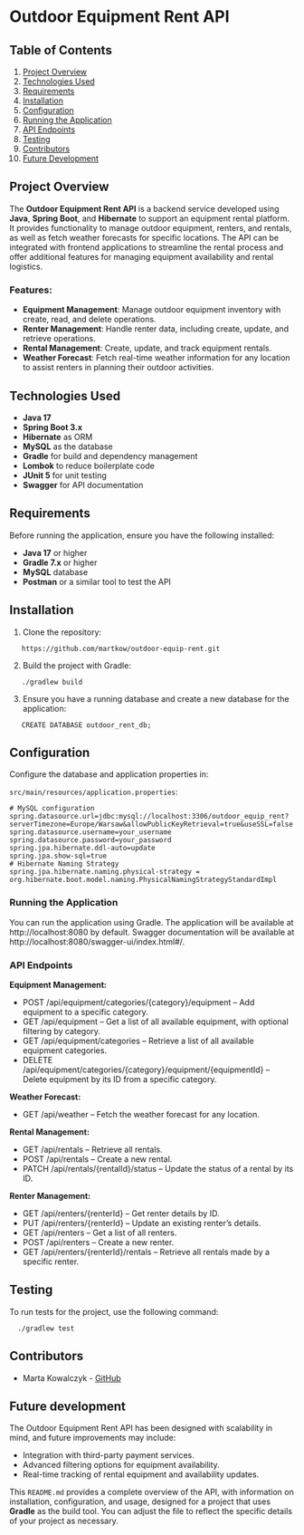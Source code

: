 # Outdoor Equipment Rent API

## Table of Contents
1. [Project Overview](#project-overview)
2. [Technologies Used](#technologies-used)
3. [Requirements](#requirements)
4. [Installation](#installation)
5. [Configuration](#configuration)
6. [Running the Application](#running-the-application)
7. [API Endpoints](#api-endpoints)
8. [Testing](#testing)
9. [Contributors](#contributors)
10. [Future Development](#future-development)

## Project Overview

The **Outdoor Equipment Rent API** is a backend service developed using **Java**, **Spring Boot**, and **Hibernate** to support an equipment rental platform. It provides functionality to manage outdoor equipment, renters, and rentals, as well as fetch weather forecasts for specific locations. The API can be integrated with frontend applications to streamline the rental process and offer additional features for managing equipment availability and rental logistics.

### Features:
- **Equipment Management**: Manage outdoor equipment inventory with create, read, and delete operations.
- **Renter Management**: Handle renter data, including create, update, and retrieve operations.
- **Rental Management**: Create, update, and track equipment rentals.
- **Weather Forecast**: Fetch real-time weather information for any location to assist renters in planning their outdoor activities.

## Technologies Used
- **Java 17**
- **Spring Boot 3.x**
- **Hibernate** as ORM
- **MySQL** as the database
- **Gradle** for build and dependency management
- **Lombok** to reduce boilerplate code
- **JUnit 5** for unit testing
- **Swagger** for API documentation

## Requirements
Before running the application, ensure you have the following installed:
- **Java 17** or higher
- **Gradle 7.x** or higher
- **MySQL** database
- **Postman** or a similar tool to test the API

## Installation

1. Clone the repository:
```
   https://github.com/martkow/outdoor-equip-rent.git
```
2. Build the project with Gradle:
```
   ./gradlew build
```
3. Ensure you have a running database and create a new database for the application:
```
   CREATE DATABASE outdoor_rent_db;
```

## Configuration

Configure the database and application properties in:

`src/main/resources/application.properties`:

```
# MySQL configuration
spring.datasource.url=jdbc:mysql://localhost:3306/outdoor_equip_rent?serverTimezone=Europe/Warsaw&allowPublicKeyRetrieval=true&useSSL=false
spring.datasource.username=your_username
spring.datasource.password=your_password
spring.jpa.hibernate.ddl-auto=update
spring.jpa.show-sql=true
# Hibernate Naming Strategy
spring.jpa.hibernate.naming.physical-strategy = org.hibernate.boot.model.naming.PhysicalNamingStrategyStandardImpl
```

### Running the Application

You can run the application using Gradle.
The application will be available at http://localhost:8080 by default.
Swagger documentation will be available at http://localhost:8080/swagger-ui/index.html#/.

### API Endpoints

**Equipment Management:**
- POST /api/equipment/categories/{category}/equipment – Add equipment to a specific category.
- GET /api/equipment – Get a list of all available equipment, with optional filtering by category.
- GET /api/equipment/categories – Retrieve a list of all available equipment categories.
- DELETE /api/equipment/categories/{category}/equipment/{equipmentId} – Delete equipment by its ID from a specific category.

**Weather Forecast:**
- GET /api/weather – Fetch the weather forecast for any location.

**Rental Management:**
- GET /api/rentals – Retrieve all rentals.
- POST /api/rentals – Create a new rental.
- PATCH /api/rentals/{rentalId}/status – Update the status of a rental by its ID.

**Renter Management:**
- GET /api/renters/{renterId} – Get renter details by ID.
- PUT /api/renters/{renterId} – Update an existing renter’s details.
- GET /api/renters – Get a list of all renters.
- POST /api/renters – Create a new renter.
- GET /api/renters/{renterId}/rentals – Retrieve all rentals made by a specific renter.

## Testing
To run tests for the project, use the following command:
```
  ./gradlew test
```

## Contributors
- Marta Kowalczyk - [GitHub](https://github.com/martkow)

## Future development
The Outdoor Equipment Rent API has been designed with scalability in mind, and future improvements may include:
- Integration with third-party payment services.
- Advanced filtering options for equipment availability.
- Real-time tracking of rental equipment and availability updates.

This `README.md` provides a complete overview of the API, with information on installation, configuration, and usage, designed for a project that uses **Gradle** as the build tool. You can adjust the file to reflect the specific details of your project as necessary.



